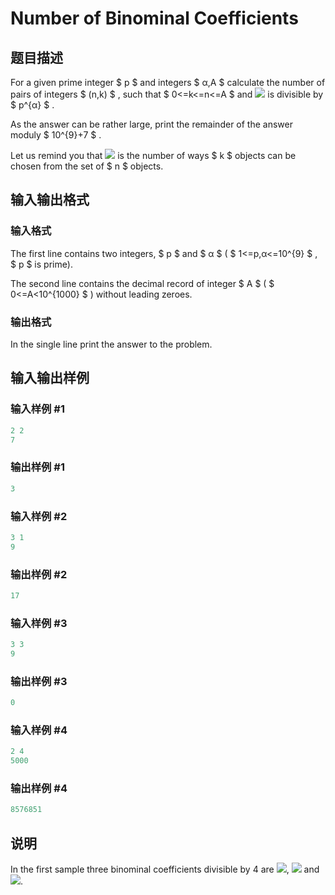 # Number of Binominal Coefficients

## 题目描述

For a given prime integer $ p $ and integers $ α,A $ calculate the number of pairs of integers $ (n,k) $ , such that $ 0<=k<=n<=A $ and ![](https://cdn.luogu.com.cn/upload/vjudge_pic/CF582D/d96ba5d6be086c3d0df101778af0c927c054edb9.png) is divisible by $ p^{α} $ .

As the answer can be rather large, print the remainder of the answer moduly $ 10^{9}+7 $ .

Let us remind you that ![](https://cdn.luogu.com.cn/upload/vjudge_pic/CF582D/d96ba5d6be086c3d0df101778af0c927c054edb9.png) is the number of ways $ k $ objects can be chosen from the set of $ n $ objects.

## 输入输出格式

### 输入格式

The first line contains two integers, $ p $ and $ α $ ( $ 1<=p,α<=10^{9} $ , $ p $ is prime).

The second line contains the decimal record of integer $ A $ ( $ 0<=A&lt;10^{1000} $ ) without leading zeroes.

### 输出格式

In the single line print the answer to the problem.

## 输入输出样例

### 输入样例 #1

```cpp
2 2
7

```
### 输出样例 #1

```cpp
3

```
### 输入样例 #2

```cpp
3 1
9

```
### 输出样例 #2

```cpp
17

```
### 输入样例 #3

```cpp
3 3
9

```
### 输出样例 #3

```cpp
0

```
### 输入样例 #4

```cpp
2 4
5000

```
### 输出样例 #4

```cpp
8576851

```
## 说明

In the first sample three binominal coefficients divisible by 4 are ![](https://cdn.luogu.com.cn/upload/vjudge_pic/CF582D/bed998b9151c636dcb106a9d59d333dcf36e51ee.png), ![](https://cdn.luogu.com.cn/upload/vjudge_pic/CF582D/ea939f10119dfab9c0d926b557f9bc915ee93a82.png) and ![](https://cdn.luogu.com.cn/upload/vjudge_pic/CF582D/7af37d32634caf541e32a8e83877ecf38ed8d42f.png).

